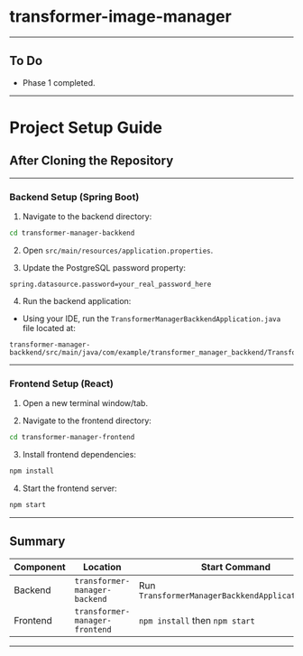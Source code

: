 # transformer-image-manager

---

## To Do

- Phase 1 completed.

---

# Project Setup Guide

## After Cloning the Repository

---

### Backend Setup (Spring Boot)

1. Navigate to the backend directory:

```bash
cd transformer-manager-backkend
```

2. Open `src/main/resources/application.properties`.

3. Update the PostgreSQL password property:

```properties
spring.datasource.password=your_real_password_here
```

4. Run the backend application:

- Using your IDE, run the `TransformerManagerBackkendApplication.java` file located at:

```
transformer-manager-backkend/src/main/java/com/example/transformer_manager_backkend/TransformerManagerBackkendApplication.java
```

---

### Frontend Setup (React)

1. Open a new terminal window/tab.

2. Navigate to the frontend directory:

```bash
cd transformer-manager-frontend
```

3. Install frontend dependencies:

```bash
npm install
```

4. Start the frontend server:

```bash
npm start
```

---

## Summary

| Component | Location                       | Start Command                                    |
| --------- | ------------------------------ | ------------------------------------------------ |
| Backend   | `transformer-manager-backend`  | Run `TransformerManagerBackkendApplication.java` |
| Frontend  | `transformer-manager-frontend` | `npm install` then `npm start`                   |

---
